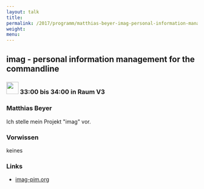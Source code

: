 ```yaml
---
layout: talk
title:
permalink: /2017/programm/matthias-beyer-imag-personal-information-management-for-the-commandline/
weight:
menu:
---
```

## imag - personal information management for the commandline

### <img height = "32" src="../../../images/lightning.svg"> 33:00 bis 34:00 in Raum V3

### Matthias Beyer

Ich stelle mein Projekt "imag" vor.

### Vorwissen

keines

### Links

- <a href="https://imag-pim.org" target="_blank">imag-pim.org</a>